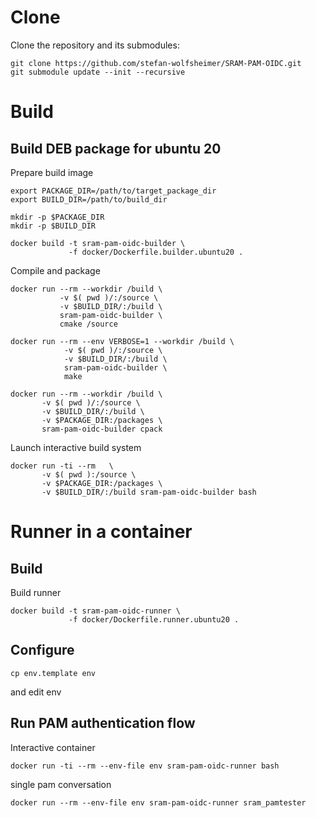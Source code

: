 # Clone

Clone the repository and its submodules:
```
git clone https://github.com/stefan-wolfsheimer/SRAM-PAM-OIDC.git
git submodule update --init --recursive
```

# Build

## Build DEB package for ubuntu 20

Prepare build image
```
export PACKAGE_DIR=/path/to/target_package_dir
export BUILD_DIR=/path/to/build_dir

mkdir -p $PACKAGE_DIR
mkdir -p $BUILD_DIR

docker build -t sram-pam-oidc-builder \
             -f docker/Dockerfile.builder.ubuntu20 .
```

Compile and package
```
docker run --rm --workdir /build \
           -v $( pwd )/:/source \
           -v $BUILD_DIR/:/build \
           sram-pam-oidc-builder \
           cmake /source

docker run --rm --env VERBOSE=1 --workdir /build \
            -v $( pwd )/:/source \
            -v $BUILD_DIR/:/build \
            sram-pam-oidc-builder \
            make

docker run --rm --workdir /build \
       -v $( pwd )/:/source \
       -v $BUILD_DIR/:/build \
       -v $PACKAGE_DIR:/packages \
       sram-pam-oidc-builder cpack
```    

Launch interactive build system
```
docker run -ti --rm   \
       -v $( pwd ):/source \
       -v $PACKAGE_DIR:/packages \
       -v $BUILD_DIR/:/build sram-pam-oidc-builder bash
```

# Runner in a container

## Build
Build runner
```
docker build -t sram-pam-oidc-runner \
             -f docker/Dockerfile.runner.ubuntu20 .
```

## Configure
```
cp env.template env
```
and edit env

## Run PAM authentication flow
Interactive container
```
docker run -ti --rm --env-file env sram-pam-oidc-runner bash
```

single pam conversation
```
docker run --rm --env-file env sram-pam-oidc-runner sram_pamtester
```
